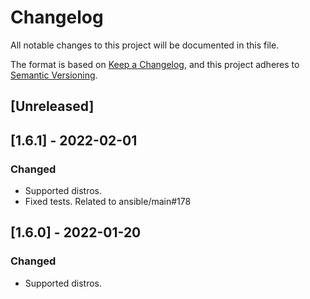 # Changelog
All notable changes to this project will be documented in this file.

The format is based on [Keep a Changelog](https://keepachangelog.com/en/1.0.0/),
and this project adheres to [Semantic Versioning](https://semver.org/spec/v2.0.0.html).

## [Unreleased]

## [1.6.1] - 2022-02-01
### Changed
- Supported distros.
- Fixed tests. Related to ansible/main#178

## [1.6.0] - 2022-01-20
### Changed
- Supported distros.
